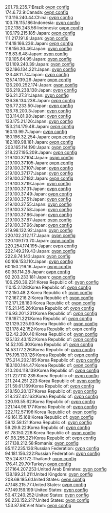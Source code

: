 201.79.235.7:Brazil: [ovpn config](vpn/201_79_235_7.ovpn)  
174.6.72.9:Canada: [ovpn config](vpn/174_6_72_9.ovpn)  
113.116.240.44:China: [ovpn config](vpn/113_116_240_44.ovpn)  
103.78.115.186:Indonesia: [ovpn config](vpn/103_78_115_186.ovpn)  
202.138.243.56:Indonesia: [ovpn config](vpn/202_138_243_56.ovpn)  
106.179.215.185:Japan: [ovpn config](vpn/106_179_215_185.ovpn)  
111.217.191.8:Japan: [ovpn config](vpn/111_217_191_8.ovpn)  
114.19.166.236:Japan: [ovpn config](vpn/114_19_166_236.ovpn)  
118.156.30.46:Japan: [ovpn config](vpn/118_156_30_46.ovpn)  
118.83.6.48:Japan: [ovpn config](vpn/118_83_6_48.ovpn)  
119.105.64.95:Japan: [ovpn config](vpn/119_105_64_95.ovpn)  
121.109.240.39:Japan: [ovpn config](vpn/121_109_240_39.ovpn)  
122.196.134.221:Japan: [ovpn config](vpn/122_196_134_221.ovpn)  
123.48.11.74:Japan: [ovpn config](vpn/123_48_11_74.ovpn)  
125.14.139.26:Japan: [ovpn config](vpn/125_14_139_26.ovpn)  
126.200.252.174:Japan: [ovpn config](vpn/126_200_252_174.ovpn)  
126.219.238.138:Japan: [ovpn config](vpn/126_219_238_138.ovpn)  
126.21.27.31:Japan: [ovpn config](vpn/126_21_27_31.ovpn)  
126.36.134.238:Japan: [ovpn config](vpn/126_36_134_238.ovpn)  
126.77.233.50:Japan: [ovpn config](vpn/126_77_233_50.ovpn)  
126.78.200.3:Japan: [ovpn config](vpn/126_78_200_3.ovpn)  
133.114.81.98:Japan: [ovpn config](vpn/133_114_81_98.ovpn)  
133.175.21.126:Japan: [ovpn config](vpn/133_175_21_126.ovpn)  
153.214.179.48:Japan: [ovpn config](vpn/153_214_179_48.ovpn)  
160.13.99.7:Japan: [ovpn config](vpn/160_13_99_7.ovpn)  
180.196.32.254:Japan: [ovpn config](vpn/180_196_32_254.ovpn)  
182.169.98.181:Japan: [ovpn config](vpn/182_169_98_181.ovpn)  
203.165.114.190:Japan: [ovpn config](vpn/203_165_114_190.ovpn)  
218.227.195.209:Japan: [ovpn config](vpn/218_227_195_209.ovpn)  
219.100.37.104:Japan: [ovpn config](vpn/219_100_37_104.ovpn)  
219.100.37.105:Japan: [ovpn config](vpn/219_100_37_105.ovpn)  
219.100.37.107:Japan: [ovpn config](vpn/219_100_37_107.ovpn)  
219.100.37.177:Japan: [ovpn config](vpn/219_100_37_177.ovpn)  
219.100.37.182:Japan: [ovpn config](vpn/219_100_37_182.ovpn)  
219.100.37.19:Japan: [ovpn config](vpn/219_100_37_19.ovpn)  
219.100.37.31:Japan: [ovpn config](vpn/219_100_37_31.ovpn)  
219.100.37.49:Japan: [ovpn config](vpn/219_100_37_49.ovpn)  
219.100.37.51:Japan: [ovpn config](vpn/219_100_37_51.ovpn)  
219.100.37.55:Japan: [ovpn config](vpn/219_100_37_55.ovpn)  
219.100.37.58:Japan: [ovpn config](vpn/219_100_37_58.ovpn)  
219.100.37.86:Japan: [ovpn config](vpn/219_100_37_86.ovpn)  
219.100.37.87:Japan: [ovpn config](vpn/219_100_37_87.ovpn)  
219.100.37.96:Japan: [ovpn config](vpn/219_100_37_96.ovpn)  
219.98.132.92:Japan: [ovpn config](vpn/219_98_132_92.ovpn)  
220.102.212.117:Japan: [ovpn config](vpn/220_102_212_117.ovpn)  
220.109.173.70:Japan: [ovpn config](vpn/220_109_173_70.ovpn)  
220.254.174.195:Japan: [ovpn config](vpn/220_254_174_195.ovpn)  
222.149.219.43:Japan: [ovpn config](vpn/222_149_219_43.ovpn)  
222.8.74.143:Japan: [ovpn config](vpn/222_8_74_143.ovpn)  
60.109.153.110:Japan: [ovpn config](vpn/60_109_153_110.ovpn)  
60.150.216.16:Japan: [ovpn config](vpn/60_150_216_16.ovpn)  
60.98.114.28:Japan: [ovpn config](vpn/60_98_114_28.ovpn)  
92.203.233.181:Japan: [ovpn config](vpn/92_203_233_181.ovpn)  
106.250.39.231:Korea Republic of: [ovpn config](vpn/106_250_39_231.ovpn)  
110.15.2.128:Korea Republic of: [ovpn config](vpn/110_15_2_128.ovpn)  
112.150.48.2:Korea Republic of: [ovpn config](vpn/112_150_48_2.ovpn)  
112.167.216.2:Korea Republic of: [ovpn config](vpn/112_167_216_2.ovpn)  
112.171.28.180:Korea Republic of: [ovpn config](vpn/112_171_28_180.ovpn)  
115.21.145.26:Korea Republic of: [ovpn config](vpn/115_21_145_26.ovpn)  
116.93.201.231:Korea Republic of: [ovpn config](vpn/116_93_201_231.ovpn)  
119.197.1.221:Korea Republic of: [ovpn config](vpn/119_197_1_221.ovpn)  
121.129.225.93:Korea Republic of: [ovpn config](vpn/121_129_225_93.ovpn)  
121.178.42.152:Korea Republic of: [ovpn config](vpn/121_178_42_152.ovpn)  
122.42.200.46:Korea Republic of: [ovpn config](vpn/122_42_200_46.ovpn)  
125.132.43.152:Korea Republic of: [ovpn config](vpn/125_132_43_152.ovpn)  
14.52.105.30:Korea Republic of: [ovpn config](vpn/14_52_105_30.ovpn)  
14.53.177.226:Korea Republic of: [ovpn config](vpn/14_53_177_226.ovpn)  
175.195.130.126:Korea Republic of: [ovpn config](vpn/175_195_130_126.ovpn)  
175.214.202.185:Korea Republic of: [ovpn config](vpn/175_214_202_185.ovpn)  
183.100.144.47:Korea Republic of: [ovpn config](vpn/183_100_144_47.ovpn)  
210.204.118.139:Korea Republic of: [ovpn config](vpn/210_204_118_139.ovpn)  
211.227.110.239:Korea Republic of: [ovpn config](vpn/211_227_110_239.ovpn)  
211.244.251.223:Korea Republic of: [ovpn config](vpn/211_244_251_223.ovpn)  
211.59.61.169:Korea Republic of: [ovpn config](vpn/211_59_61_169.ovpn)  
218.150.20.137:Korea Republic of: [ovpn config](vpn/218_150_20_137.ovpn)  
218.237.42.163:Korea Republic of: [ovpn config](vpn/218_237_42_163.ovpn)  
220.93.55.62:Korea Republic of: [ovpn config](vpn/220_93_55_62.ovpn)  
221.144.96.177:Korea Republic of: [ovpn config](vpn/221_144_96_177.ovpn)  
222.112.57.196:Korea Republic of: [ovpn config](vpn/222_112_57_196.ovpn)  
49.161.15.168:Korea Republic of: [ovpn config](vpn/49_161_15_168.ovpn)  
59.12.58.121:Korea Republic of: [ovpn config](vpn/59_12_58_121.ovpn)  
59.29.9.22:Korea Republic of: [ovpn config](vpn/59_29_9_22.ovpn)  
61.78.150.228:Korea Republic of: [ovpn config](vpn/61_78_150_228.ovpn)  
61.98.255.221:Korea Republic of: [ovpn config](vpn/61_98_255_221.ovpn)  
217.138.212.58:Romania: [ovpn config](vpn/217_138_212_58.ovpn)  
85.117.235.136:Russian Federation: [ovpn config](vpn/85_117_235_136.ovpn)  
94.181.156.222:Russian Federation: [ovpn config](vpn/94_181_156_222.ovpn)  
125.24.87.172:Thailand: [ovpn config](vpn/125_24_87_172.ovpn)  
176.41.29.70:Turkey: [ovpn config](vpn/176_41_29_70.ovpn)  
217.164.207.253:United Arab Emirates: [ovpn config](vpn/217_164_207_253.ovpn)  
138.199.21.211:United Kingdom: [ovpn config](vpn/138_199_21_211.ovpn)  
208.69.185.6:United States: [ovpn config](vpn/208_69_185_6.ovpn)  
47.148.215.77:United States: [ovpn config](vpn/47_148_215_77.ovpn)  
47.149.159.199:United States: [ovpn config](vpn/47_149_159_199.ovpn)  
50.47.240.252:United States: [ovpn config](vpn/50_47_240_252.ovpn)  
96.233.152.217:United States: [ovpn config](vpn/96_233_152_217.ovpn)  
1.53.87.98:Viet Nam: [ovpn config](vpn/1_53_87_98.ovpn)  
